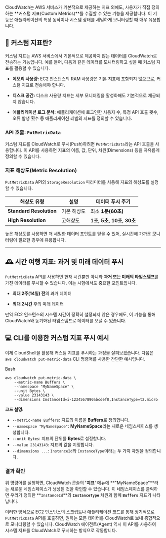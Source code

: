 
CloudWatch는 AWS 서비스가 기본적으로 제공하는 지표 외에도, 사용자가 직접 정의하는 **커스텀 지표(Custom Metrics)**를 수집할 수 있는 기능을 제공합니다. 이 기능은 애플리케이션의 특정 동작이나 시스템 상태를 세밀하게 모니터링할 때 매우 유용합니다.

## 🚀 커스텀 지표란?

커스텀 지표는 AWS 서비스에서 기본적으로 제공하지 않는 데이터를 CloudWatch로 전송하는 기능입니다. 예를 들어, 다음과 같은 데이터를 모니터링하고 싶을 때 커스텀 지표를 활용할 수 있습니다.

- **메모리 사용량:** EC2 인스턴스의 RAM 사용량은 기본 지표에 포함되지 않으므로, 커스텀 지표로 전송해야 합니다.
    
- **디스크 공간:** 디스크 사용량 지표는 세부 모니터링을 활성화해도 기본적으로 제공되지 않습니다.
    
- **애플리케이션 로그 분석:** 애플리케이션에 로그인한 사용자 수, 특정 API 호출 횟수, 오류 발생 횟수 등 애플리케이션 레벨의 지표를 정의할 수 있습니다.

### API 호출: `PutMetricData`

커스텀 지표를 CloudWatch로 푸시(Push)하려면 `PutMetricData`라는 API 호출을 사용합니다. 이 API를 사용하면 지표의 이름, 값, 단위, 차원(Dimensions) 등을 자유롭게 정의할 수 있습니다.

### 지표 해상도(Metric Resolution)

`PutMetricData` API의 `StorageResolution` 파라미터를 사용해 지표의 해상도를 설정할 수 있습니다.

|해상도 유형|설명|데이터 푸시 주기|
|---|---|---|
|**Standard Resolution**|기본 해상도|최소 **1분(60초)**|
|**High Resolution**|고해상도|**1초, 5초, 10초, 30초**|

높은 해상도를 사용하면 더 세밀한 데이터 포인트를 얻을 수 있어, 실시간에 가까운 모니터링이 필요한 경우에 유용합니다.

---

## 🕰️ 시간 여행 지표: 과거 및 미래 데이터 푸시

`PutMetricData` API를 사용하면 현재 시간뿐만 아니라 **과거 또는 미래의 타임스탬프**를 가진 데이터를 푸시할 수 있습니다. 이는 시험에서도 중요한 포인트입니다.

- **최대 2주(14일) 전**의 과거 데이터
    
- **최대 2시간** 후의 미래 데이터
    

만약 EC2 인스턴스의 시스템 시간이 정확히 설정되지 않은 경우에도, 이 기능을 통해 CloudWatch와 동기화된 타임스탬프로 데이터를 보낼 수 있습니다.

## 💻 CLI를 이용한 커스텀 지표 푸시 예시

이제 CloudShell을 활용해 커스텀 지표를 푸시하는 과정을 살펴보겠습니다. 다음은 `aws cloudwatch put-metric-data` CLI 명령어를 사용한 간단한 예시입니다.

Bash

```
aws cloudwatch put-metric-data \
    --metric-name Buffers \
    --namespace "MyNameSpace" \
    --unit Bytes \
    --value 23143143 \
    --dimensions InstanceId=i-1234567890abcdef0,InstanceType=t2.micro
```

**코드 설명:**

- `--metric-name Buffers`: 지표의 이름을 **Buffers**로 정의합니다.
- `--namespace "MyNameSpace"`: **MyNameSpace**라는 새로운 네임스페이스를 생성합니다.
- `--unit Bytes`: 지표의 단위를 **Bytes**로 설정합니다.
- `--value 23143143`: 지표의 값을 지정합니다.
- `--dimensions ...`: `InstanceId`와 `InstanceType`이라는 두 가지 차원을 정의합니다.

### 결과 확인

위 명령어를 실행하면, CloudWatch 콘솔의 **'지표'** 메뉴에 **"MyNameSpace"**라는 새로운 네임스페이스가 생성된 것을 확인할 수 있습니다. 이 네임스페이스를 클릭하면 우리가 정의한 **`InstanceId`**와 **`InstanceType`** 차원과 함께 **`Buffers`** 지표가 나타납니다.

이러한 방식으로 EC2 인스턴스의 스크립트나 애플리케이션 코드를 통해 정기적으로 `PutMetricData` API를 호출하면, 원하는 모든 데이터를 CloudWatch로 보내 종합적으로 모니터링할 수 있습니다. CloudWatch 에이전트(Agent) 역시 이 API를 사용하여 시스템 지표를 CloudWatch로 푸시하는 방식으로 작동합니다.